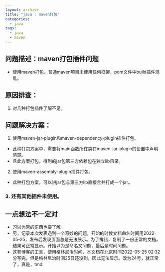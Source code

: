 ```yaml
---
layout: archive
title: "java : maven打包"
categories:
  - java
tags:
  - java
  - maven
---
```

## 问题描述：maven打包插件问题

* 使用maven打包，普通maven项目未使用任何框架，pom文件中build插件混乱。

## 原因排查：
1. 对几种打包插件了解不足。

## 问题解决方案：
1. 使用maven-jar-plugin和maven-dependency-plugin插件打包。
* 此种打包方案中，需要将main函数所在类在maven-jar-plugin的设置中声明清楚。
* 且此方案打包，得到的jar包第三方依赖包在独立lib目录。
2. 使用maven-assembly-plugin插件打包。
* 此种打包方案，可以讲jar包与第三方lib直接合并打成一个jar。

### 3. 还有其他插件未使用。

## 一点想法不一定对
* 习以为常的东西也要了解。
* 另，记录本次发表遇到一个奇妙的问题，开始的时候文档命名时间用2022-05-25，发布后发现页面总是无法展示。为了排错，复制了一份正常的文档，结果可正常显示。开始以为是命名又问题，最后是时间问题。
* 这套博客的工具，使用格林尼治时间，本文档在北京时间2022-05-25 02:32分写完，但是格林尼治时间25日还没到，因此无法显示。改为24号，就正常了，真是，tmd
